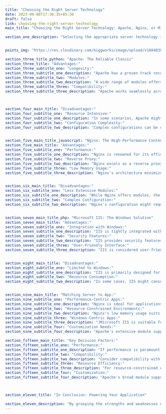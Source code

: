 ```yaml
---
title: "Choosing the Right Server Technology"
date: 2023-09-08T17:36:35+05:30
draft: false
link: choosing-the-right-server-technology
main_title: "Choosing the Right Server Technology: Apache, Nginx, or Microsoft IIS"

section_one_description: "Selecting the appropriate server technology is a crucial step in web development. This article delves into the merits of three popular options: Apache, Nginx, and Microsoft IIS. By understanding their unique features, you can make an informed decision that aligns with your application's requirements."


points_img: "https://res.cloudinary.com/biggworks/image/upload/v1684838348/Group_11544_lwrsg0.png"

section_three_title_python: "Apache: The Reliable Classic"
section_three_title: "Advantages:"
section_three_subtitle_one: "Longevity:"
section_three_subtitle_one_description: "Apache has a proven track record and is one of the oldest server technologies."
section_three_subtitle_two: "Modules:"
section_three_subtitle_two_description: "A wide range of modules offers extensive customization for various needs."
section_three_subtitle_three: "Compatibility:"
section_three_subtitle_three_description: "Apache works seamlessly across different platforms and operating systems."



section_four_main_title: "Disadvantages:"
section_four_subtitle_one: "Resource Intensive:"
section_four_subtitle_one_description: "In some scenarios, Apache might consume more resources compared to its counterparts."
section_four_subtitle_two: "Configuration Complexity:"
section_four_subtitle_two_description: "Complex configurations can be challenging for beginners."


section_five_main_title_javascript: "Nginx: The High-Performance Contender"
section_five_main_title: "Advantages:"
section_five_subtitle_one: "Performance:"
section_five_subtitle_one_description: "Nginx is renowned for its efficiency in handling concurrent connections."
section_five_subtitle_two: "Reverse Proxy:"
section_five_subtitle_two_description: "Nginx excels as a reverse proxy server, improving security and load distribution."
section_five_subtitle_three: "Low Memory Usage:"
section_five_subtitle_three_description: "Nginx's architecture minimizes memory consumption, making it suitable for resource-constrained environments."


section_six_main_title: "Disadvantages:"
section_six_subtitle_one: "Less Extensive Modules:"
section_six_subtitle_one_description: "While Nginx offers modules, the range might be narrower compared to Apache."
section_six_subtitle_two: "Complex Configuration:"
section_six_subtitle_two_description: "Nginx's configuration might require familiarity with its syntax."


section_seven_main_title_php: "Microsoft IIS: The Windows Solution"
section_seven_main_title: "Advantages:"
section_seven_subtitle_one: "Integration with Windows:"
section_seven_subtitle_one_description: "IIS is tightly integrated with the Windows ecosystem, offering seamless compatibility."
section_seven_subtitle_two: "Security Features:"
section_seven_subtitle_two_description: "IIS provides security features like request filtering and dynamic IP restrictions."
section_seven_subtitle_three: "User-Friendly Interface:"
section_seven_subtitle_three_description: "IIS is considered user-friendly, especially for Windows-based environments."


section_eight_main_title: "Disadvantages:"
section_eight_subtitle_one: "Limited to Windows:"
section_eight_subtitle_one_description: "IIS is primarily designed for Windows servers, limiting cross-platform capabilities."
section_eight_subtitle_two: "Resource Consumption:"
section_eight_subtitle_two_description: "In some cases, IIS might consume more resources compared to other servers."


section_nine_main_title: "Matching Server to App:"
section_nine_subtitle_one: "Performance-Centric Apps:"
section_nine_subtitle_one_description: "Nginx is ideal for applications prioritizing performance, like high-traffic websites or APIs."
section_nine_subtitle_two: "Resource-Constrained Environments:"
section_nine_subtitle_two_description: "Nginx's low memory usage suits environments with limited resources."
section_nine_subtitle_three: "Windows-Centric Apps:"
section_nine_subtitle_three_description: "JMicrosoft IIS is suitable for applications integrated within the Windows environment."
section_nine_subtitle_four: "Customization Needs:"
section_nine_subtitle_four_description: "Apache's extensive module support caters to applications with specialized requirements."

section_fifteen_main_title: "Key Decision Factors:"
section_fifteen_subtitle_one: "Performance:"
section_fifteen_subtitle_one_description: "If performance is paramount, Nginx might be your choice."
section_fifteen_subtitle_two: "Compatibility:"
section_fifteen_subtitle_two_description: "Consider compatibility with your app's ecosystem, like Windows for IIS."
section_fifteen_subtitle_three: "Resource Efficiency:"
section_fifteen_subtitle_three_description: "For resource-constrained environments, Nginx is an optimal choice."
section_fifteen_subtitle_four: "Customization:"
section_fifteen_subtitle_four_description: "Apache's broad module support caters to custom needs."



section_eleven_title: "In Conclusion: Powering Your Application"

section_eleven_description: "By grasping the strengths and weaknesses of Apache, Nginx, and Microsoft IIS, you can select the ideal server technology that best serves your application's needs. Whether it's performance, compatibility, or customization, each option offers distinct advantages. By aligning your choice with your application's objectives, you lay the groundwork for efficient server performance and a successful web development journey."
---
```


